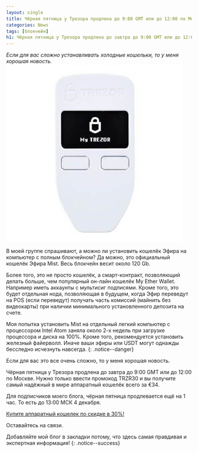 ```yaml
---
layout: single
title: Чёрная пятница у Трезора продлена до 9:00 GMT или до 12:00 по Москве
categories: News
tags: [блокчейн]
h1: Чёрная пятница у Трезора продлена до завтра до 9:00 GMT или до 12:00 по Москве
---
```

*Если для вас сложно устанавливать холодные кошельки, то у меня хорошая новость.*
![trezor3](/assets/images/news/trezor3.jpg)


В моей группе спрашивают, а можно ли установить кошелёк Эфира на компьютер с полным блокчейном? Да можно, это официальный кошелёк Эфира Mist. Весь блокчейн весит около 120 Gb. 

Более того, это не просто кошелёк, а смарт-контракт, позволяющий делать больше, чем популярный он-лайн кошелёк My Ether Wallet. Например иметь аккаунты с мультисиг подписями. Кроме того, это будет отдельная  нода, позволяющая в будущем, когда Эфир переведут на POS (если переведут) получать часть комиссий (майнить без видеокарты) при наличии минимального установленного депозита на счете. 

Моя попытка установить Mist на отдельный легкий компьютер с процессором Intel Atom заняла около 2-х недель при загрузке процессора и диска на 100%. Кроме того, рекомендуется установить железный файерволл. Иначе ваши эфиры или USDT могут однажды  бесследно  исчезнуть навсегда. 
{: .notice--danger}

Если для вас это все очень сложно, то у меня хорошая новость. 

Чёрная пятница у Трезора продлена до завтра до 9:00 GMT или до 12:00 по Москве. Нужно только ввести промокод TRZR30 и вы получите самый надёжный в мире аппаратный кошелёк всего за €34. 

Для подписчиков моего блога, чёрная пятница продлевается ещё на 1 час. То есть до 13:00 МСК 4 декабря. 

[Купите аппаратный кошелек по скидке в 30%!](https://shop.trezor.io/product/trezor-one-white?offer_id=14&aff_id=2348)

Оставайтесь на связи.


Добавляйте мой блог в закладки потому, что здесь самая правдивая и экспертная информация!
{: .notice--success}